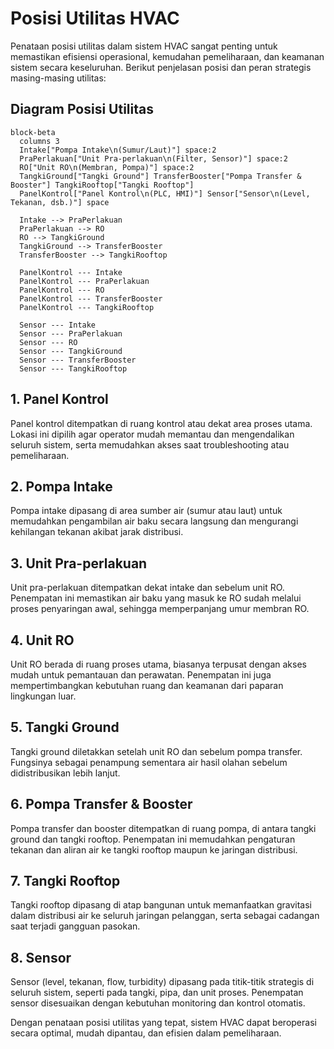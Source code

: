 # Posisi Utilitas HVAC

Penataan posisi utilitas dalam sistem HVAC sangat penting untuk memastikan efisiensi operasional, kemudahan pemeliharaan, dan keamanan sistem secara keseluruhan. Berikut penjelasan posisi dan peran strategis masing-masing utilitas:

## Diagram Posisi Utilitas

```mermaid
block-beta
  columns 3
  Intake["Pompa Intake\n(Sumur/Laut)"] space:2
  PraPerlakuan["Unit Pra-perlakuan\n(Filter, Sensor)"] space:2
  RO["Unit RO\n(Membran, Pompa)"] space:2
  TangkiGround["Tangki Ground"] TransferBooster["Pompa Transfer & Booster"] TangkiRooftop["Tangki Rooftop"]
  PanelKontrol["Panel Kontrol\n(PLC, HMI)"] Sensor["Sensor\n(Level, Tekanan, dsb.)"] space

  Intake --> PraPerlakuan
  PraPerlakuan --> RO
  RO --> TangkiGround
  TangkiGround --> TransferBooster
  TransferBooster --> TangkiRooftop

  PanelKontrol --- Intake
  PanelKontrol --- PraPerlakuan
  PanelKontrol --- RO
  PanelKontrol --- TransferBooster
  PanelKontrol --- TangkiRooftop

  Sensor --- Intake
  Sensor --- PraPerlakuan
  Sensor --- RO
  Sensor --- TangkiGround
  Sensor --- TransferBooster
  Sensor --- TangkiRooftop
```

## 1. Panel Kontrol
Panel kontrol ditempatkan di ruang kontrol atau dekat area proses utama. Lokasi ini dipilih agar operator mudah memantau dan mengendalikan seluruh sistem, serta memudahkan akses saat troubleshooting atau pemeliharaan.

## 2. Pompa Intake
Pompa intake dipasang di area sumber air (sumur atau laut) untuk memudahkan pengambilan air baku secara langsung dan mengurangi kehilangan tekanan akibat jarak distribusi.

## 3. Unit Pra-perlakuan
Unit pra-perlakuan ditempatkan dekat intake dan sebelum unit RO. Penempatan ini memastikan air baku yang masuk ke RO sudah melalui proses penyaringan awal, sehingga memperpanjang umur membran RO.

## 4. Unit RO
Unit RO berada di ruang proses utama, biasanya terpusat dengan akses mudah untuk pemantauan dan perawatan. Penempatan ini juga mempertimbangkan kebutuhan ruang dan keamanan dari paparan lingkungan luar.

## 5. Tangki Ground
Tangki ground diletakkan setelah unit RO dan sebelum pompa transfer. Fungsinya sebagai penampung sementara air hasil olahan sebelum didistribusikan lebih lanjut.

## 6. Pompa Transfer & Booster
Pompa transfer dan booster ditempatkan di ruang pompa, di antara tangki ground dan tangki rooftop. Penempatan ini memudahkan pengaturan tekanan dan aliran air ke tangki rooftop maupun ke jaringan distribusi.

## 7. Tangki Rooftop
Tangki rooftop dipasang di atap bangunan untuk memanfaatkan gravitasi dalam distribusi air ke seluruh jaringan pelanggan, serta sebagai cadangan saat terjadi gangguan pasokan.

## 8. Sensor
Sensor (level, tekanan, flow, turbidity) dipasang pada titik-titik strategis di seluruh sistem, seperti pada tangki, pipa, dan unit proses. Penempatan sensor disesuaikan dengan kebutuhan monitoring dan kontrol otomatis.

Dengan penataan posisi utilitas yang tepat, sistem HVAC dapat beroperasi secara optimal, mudah dipantau, dan efisien dalam pemeliharaan.
